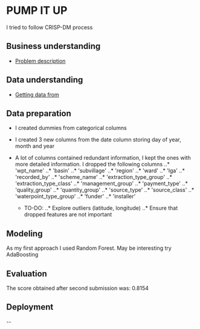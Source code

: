 # PUMP IT UP

I tried to follow CRISP-DM process

## Business understanding

- [Problem description](https://www.drivendata.org/competitions/7/page/25/)

## Data understanding

- [Getting data from](https://www.drivendata.org/competitions/7/data/)

## Data preparation

- I created dummies from categorical columns
- I created 3 new columns from the date column storing day of year, month and year
- A lot of columns contained redundant information, I kept the ones with more detailed information.
  I dropped the following columns
    ..* 'wpt_name'
    ..* 'basin'
    ..* 'subvillage'
    ..* 'region'
    ..* 'ward'
    ..* 'lga'
    ..* 'recorded_by'
    ..* 'scheme_name'
    ..* 'extraction_type_group'
    ..* 'extraction_type_class'
    ..* 'management_group'
    ..* 'payment_type'
    ..* 'quality_group'
    ..* 'quantity_group'
    ..* 'source_type'
    ..* 'source_class'
    ..* 'waterpoint_type_group'
    ..* 'funder'
    ..* 'installer'


  - TO-DO:
    ..* Explore outliers (latitude, longitude)
    ..* Ensure that dropped features are not important

## Modeling
  As my first approach I used Random Forest. May be interesting try AdaBoosting

## Evaluation

  The score obtained after second submission was: 0.8154

## Deployment

  --
